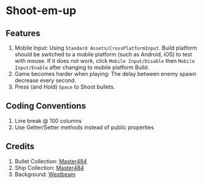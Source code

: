 # Shoot-em-up

## Features
1. Mobile Input: Using `Standard Assets/CrossPlatformInput`. Build platform should be switched to a mobile platform (such as Android, iOS) to test with mouse. If it does not work, click `Mobile Input/Disable` then `Mobile Input/Enable` after changing to mobile platform Build.
2. Game becomes harder when playing: The delay between enemy spawn decrease every second.
3. Press (and Hold) `Space` to Shoot bullets.

## Coding Conventions
1. Line break @ 100 columns
2. Use Getter/Setter methods instead of public properties

## Credits
1. Bullet Collection: [Master484](http://m484games.ucoz.com/)
2. Ship Collection: [Master484](http://m484games.ucoz.com/)
3. Background: [Westbeam](https://opengameart.org/content/space-background-1)